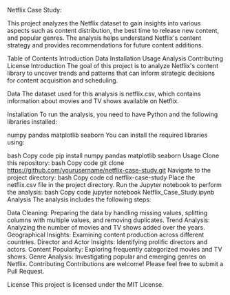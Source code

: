 Netflix Case Study:

This project analyzes the Netflix dataset to gain insights into various aspects such as content distribution, the best time to release new content, and popular genres. The analysis helps understand Netflix's content strategy and provides recommendations for future content additions.

Table of Contents
Introduction
Data
Installation
Usage
Analysis
Contributing
License
Introduction
The goal of this project is to analyze Netflix's content library to uncover trends and patterns that can inform strategic decisions for content acquisition and scheduling.

Data
The dataset used for this analysis is netflix.csv, which contains information about movies and TV shows available on Netflix.

Installation
To run the analysis, you need to have Python and the following libraries installed:

numpy
pandas
matplotlib
seaborn
You can install the required libraries using:

bash
Copy code
pip install numpy pandas matplotlib seaborn
Usage
Clone this repository:
bash
Copy code
git clone https://github.com/yourusername/netflix-case-study.git
Navigate to the project directory:
bash
Copy code
cd netflix-case-study
Place the netflix.csv file in the project directory.
Run the Jupyter notebook to perform the analysis:
bash
Copy code
jupyter notebook Netflix_Case_Study.ipynb
Analysis
The analysis includes the following steps:

Data Cleaning: Preparing the data by handling missing values, splitting columns with multiple values, and removing duplicates.
Trend Analysis: Analyzing the number of movies and TV shows added over the years.
Geographical Insights: Examining content production across different countries.
Director and Actor Insights: Identifying prolific directors and actors.
Content Popularity: Exploring frequently categorized movies and TV shows.
Genre Analysis: Investigating popular and emerging genres on Netflix.
Contributing
Contributions are welcome! Please feel free to submit a Pull Request.

License
This project is licensed under the MIT License.
